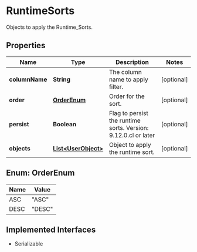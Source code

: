 

# RuntimeSorts

Objects to apply the Runtime_Sorts.

## Properties

| Name | Type | Description | Notes |
|------------ | ------------- | ------------- | -------------|
|**columnName** | **String** | The column name to apply filter. |  [optional] |
|**order** | [**OrderEnum**](#OrderEnum) | Order for the sort. |  [optional] |
|**persist** | **Boolean** | Flag to persist the runtime sorts.    Version: 9.12.0.cl or later  |  [optional] |
|**objects** | [**List&lt;UserObject&gt;**](UserObject.md) | Object to apply the runtime sort. |  [optional] |



## Enum: OrderEnum

| Name | Value |
|---- | -----|
| ASC | &quot;ASC&quot; |
| DESC | &quot;DESC&quot; |


## Implemented Interfaces

* Serializable


